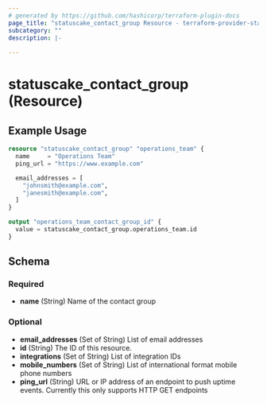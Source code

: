```yaml
---
# generated by https://github.com/hashicorp/terraform-plugin-docs
page_title: "statuscake_contact_group Resource - terraform-provider-statuscake"
subcategory: ""
description: |-
  
---
```


# statuscake_contact_group (Resource)



## Example Usage

```terraform
resource "statuscake_contact_group" "operations_team" {
  name     = "Operations Team"
  ping_url = "https://www.example.com"

  email_addresses = [
    "johnsmith@example.com",
    "janesmith@example.com",
  ]
}

output "operations_team_contact_group_id" {
  value = statuscake_contact_group.operations_team.id
}
```

<!-- schema generated by tfplugindocs -->
## Schema

### Required

- **name** (String) Name of the contact group

### Optional

- **email_addresses** (Set of String) List of email addresses
- **id** (String) The ID of this resource.
- **integrations** (Set of String) List of integration IDs
- **mobile_numbers** (Set of String) List of international format mobile phone numbers
- **ping_url** (String) URL or IP address of an endpoint to push uptime events. Currently this only supports HTTP GET endpoints


